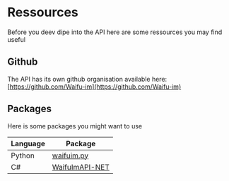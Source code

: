 # Ressources

Before you deev dipe into the API here are some ressources you may find useful

## Github

The API has its own github organisation available here: [https://github.com/Waifu-im](https://github.com/Waifu-im)



## Packages

Here is some packages you might want to use

| Language | Package                                                         |
| -------- | --------------------------------------------------------------- |
| Python   | [waifuim.py](https://github.com/Waifu-im/waifuim.py)            |
| C#       | [WaifuImAPI-NET](https://github.com/SoNearSonar/WaifuImAPI-NET) |

